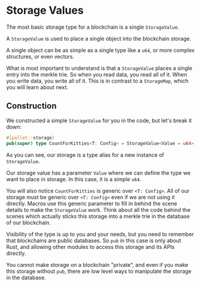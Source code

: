# Storage Values

The most basic storage type for a blockchain is a single `StorageValue`.

A `StorageValue` is used to place a single object into the blockchain storage.

A single object can be as simple as a single type like a `u64`, or more complex structures, or even vectors.

What is most important to understand is that a `StorageValue` places a single entry into the merkle trie. So when you read data, you read all of it. When you write data, you write all of it. This is in contrast to a `StorageMap`, which you will learn about next.

## Construction

We constructed a simple `StorageValue` for you in the code, but let's break it down:

```rust
#[pallet::storage]
pub(super) type CountForKitties<T: Config> = StorageValue<Value = u64>;
```

As you can see, our storage is a type alias for a new instance of `StorageValue`.

Our storage value has a parameter `Value` where we can define the type we want to place in storage. In this case, it is a simple `u64`.

You will also notice `CountForKitties` is generic over `<T: Config>`. All of our storage must be generic over `<T: Config>` even if we are not using it directly. Macros use this generic parameter to fill in behind the scene details to make the `StorageValue` work. Think about all the code behind the scenes which actually sticks this storage into a merkle trie in the database of our blockchain.

Visibility of the type is up to you and your needs, but you need to remember that blockchains are public databases. So `pub` in this case is only about Rust, and allowing other modules to access this storage and its APIs directly.

You cannot make storage on a blockchain "private", and even if you make this storage without `pub`, there are low level ways to manipulate the storage in the database.
